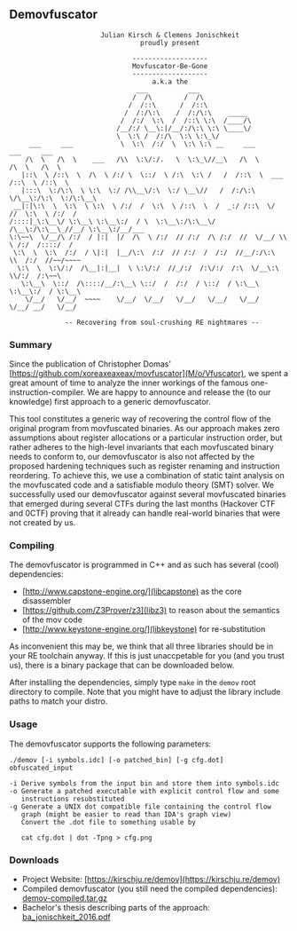 ## Demovfuscator


	                       Julian Kirsch & Clemens Jonischkeit
	                                 proudly present

	                               -------------------
	                               Movfuscator-Be-Gone
	                               -------------------
	                                    a.k.a the
	                                ___          ___
	                               /  /\        /  /\
	                              /  /::\      /  /::\
	                             /  /:/\:\    /  /:/\:\    _____
	                            /  /:/  \:\  /  /::\ \:\  /____/\
	                           /__/:/ \__\:|/__/:/\:\ \:\ \____\/
	                           \  \:\ /  /:/\  \:\ \:\_\/
	     ___     ___            \  \:\  /:/  \  \:\ \:\ __     ___          ___     ___
	    /\  \   /\  \    ___   /\\  \:\/:/.   \  \:\_\//__\   /\  \        /\  \   /\  \
	   |::\  \ /::\  \  /\  \ /:/ \  \::/  \ /:\  \:\ /   /  /::\  \  ___ /::\  \ /::\  \
	   |:::\  \:/\:\  \ \:\  \:/ /\\__\/:\  \:/ \__\//   /  /:/\:\  \/\__\:/\:\  \:/\:\__\
	 __|:|\:\  \  \:\  \ \:\  \ /:/  /  \:\  \ /::\  \  /  _:/ /::\  \/  //  \:\  \ /:/  /
	/::::|_\:\__\/ \:\__\ \:\__\:/  / \  \:\__\:/\:\__\/  /\__\:/\:\__\_//__/ \:\__\:/__/___
	\:\~~\  \/__/\ /:/  / |:|  |/  /\  \ /:/  // /:/  /\ /:/  //  \/__/ \\  \ /:/  /::::/  /
	 \:\  \  \:\  /:/  / \|:|  |__/\:\  /:/  // /:/  /  /:/  //__/:/\:\  \\  /:/  //~~/~~~~
	  \:\  \  \:\/:/  /\__|:|__|  \ \:\/:/  //_/:/  /:\/:/  /:\  \/__\:\  \\/:/  /:\~~\
	   \:\__\  \::/  /\::::/__/:\__\ \::/  /  /:/  / \::/  / \:\__\   \:\__\:/  / \:\__\
	    \/__/   \/__/  ~~~~    \/__/  \/__/   \/__/   \/__/   \/__/    \/__/ __/   \/__/

	              -- Recovering from soul-crushing RE nightmares --

### Summary

Since the publication of Christopher Domas'
[https://github.com/xoreaxeaxeax/movfuscator](M/o/Vfuscator), we spent a great
amount of time to analyze the inner workings of the famous
one-instruction-compiler. We are happy to announce and release the (to our
knowledge) first approach to a generic demovfuscator.

This tool constitutes a generic way of recovering the control flow of the original
program from movfuscated binaries. As our approach makes zero assumptions about
register allocations or a particular instruction order, but rather adheres to
the high-level invariants that each movfuscated binary needs to conform to,
our demovfuscator is also not affected by the proposed hardening techniques such
as register renaming and instruction reordering. To achieve this, we use a
combination of static taint analysis on the movfuscated code and a satisfiable
modulo theory (SMT) solver. We successfully used our demovfuscator against several
movfuscated binaries that emerged during several CTFs during the last months
(Hackover CTF and 0CTF) proving that it already can handle real-world binaries
that were not created by us.

### Compiling

The demovfuscator is programmed in C++ and as such has several (cool) dependencies:

  * [http://www.capstone-engine.org/](libcapstone) as the core disassembler
  * [https://github.com/Z3Prover/z3](libz3) to reason about the semantics of the mov code
  * [http://www.keystone-engine.org/](libkeystone) for re-substitution

As inconvenient this may be, we think that all three libraries should be in your
RE toolchain anyway. If this is just unaccpetable for you (and you trust us),
there is a binary package that can be downloaded below.

After installing the dependencies, simply type `make` in the `demov` root
directory to compile. Note that you might have to adjust the library include
paths to match your distro.

### Usage

The demovfuscator supports the following parameters:

	./demov [-i symbols.idc] [-o patched_bin] [-g cfg.dot] obfuscated_input

	-i Derive symbols from the input bin and store them into symbols.idc
	-o Generate a patched executable with explicit control flow and some
	   instructions resubstituted
	-g Generate a UNIX dot compatible file containing the control flow
	   graph (might be easier to read than IDA's graph view)
	   Convert the .dot file to something usable by

	   cat cfg.dot | dot -Tpng > cfg.png

### Downloads

* Project Website: [https://kirschju.re/demov](https://kirschju.re/demov)
* Compiled demovfuscator (you still need the compiled dependencies): [demov-compiled.tar.gz](https://kirschju.re/static/demov-compiled.tar.gz)
* Bachelor's thesis describing parts of the approach: [ba_jonischkeit_2016.pdf](https://kirschju.re/static/ba_jonischkeit_2016.pdf)
